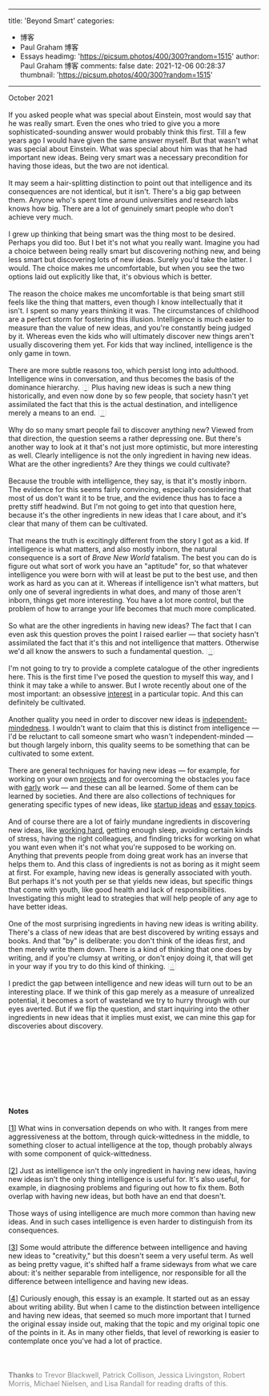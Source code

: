 
---
title: 'Beyond Smart'
categories: 
 - 博客
 - Paul Graham 博客
 - Essays
headimg: 'https://picsum.photos/400/300?random=1515'
author: Paul Graham 博客
comments: false
date: 2021-12-06 00:28:37
thumbnail: 'https://picsum.photos/400/300?random=1515'
---

<div>   
October 2021<br><br>If you asked people what was special about Einstein, most would say
that he was really smart. Even the ones who tried to give you a
more sophisticated-sounding answer would probably think this first.
Till a few years ago I would have given the same answer myself. But
that wasn't what was special about Einstein. What was special about
him was that he had important new ideas. Being very smart was a
necessary precondition for having those ideas, but the two are not
identical.<br><br>It may seem a hair-splitting distinction to point out that intelligence
and its consequences are not identical, but it isn't. There's a big
gap between them. Anyone who's spent time around universities and
research labs knows how big. There are a lot of genuinely smart
people who don't achieve very much.<br><br>I grew up thinking that being smart was the thing most to be desired.
Perhaps you did too. But I bet it's not what you really want. Imagine
you had a choice between being really smart but discovering nothing
new, and being less smart but discovering lots of new ideas. Surely
you'd take the latter. I would. The choice makes me uncomfortable,
but when you see the two options laid out explicitly like that,
it's obvious which is better.<br><br>The reason the choice makes me uncomfortable is that being smart
still feels like the thing that matters, even though I know
intellectually that it isn't. I spent so many years thinking it
was. The circumstances of childhood are a perfect storm for fostering
this illusion. Intelligence is much easier to measure than the value
of new ideas, and you're constantly being judged by it. Whereas
even the kids who will ultimately discover new things aren't usually
discovering them yet. For kids that way inclined, intelligence is
the only game in town.<br><br>There are more subtle reasons too, which persist long into adulthood.
Intelligence wins in conversation, and thus becomes the basis of
the dominance hierarchy.
<font color="#dddddd">[<a href="http://www.paulgraham.com/smart.html#f1n"><font color="#dddddd">1</font></a>]</font>
Plus having new ideas is such a new
thing historically, and even now done by so few people, that society
hasn't yet assimilated the fact that this is the actual destination,
and intelligence merely a means to an end.
<font color="#dddddd">[<a href="http://www.paulgraham.com/smart.html#f2n"><font color="#dddddd">2</font></a>]</font><br><br>Why do so many smart people fail to discover anything new? Viewed
from that direction, the question seems a rather depressing one.
But there's another way to look at it that's not just more optimistic,
but more interesting as well. Clearly intelligence is not the only
ingredient in having new ideas. What are the other ingredients?
Are they things we could cultivate?<br><br>Because the trouble with intelligence, they say, is that it's mostly
inborn. The evidence for this seems fairly convincing, especially
considering that most of us don't want it to be true, and the
evidence thus has to face a pretty stiff headwind. But I'm not going
to get into that question here, because it's the other ingredients
in new ideas that I care about, and it's clear that many of them
can be cultivated.<br><br>That means the truth is excitingly different from the story I got
as a kid. If intelligence is what matters, and also mostly inborn,
the natural consequence is a sort of <i>Brave New World</i> fatalism. The
best you can do is figure out what sort of work you have an "aptitude"
for, so that whatever intelligence you were born with will at least
be put to the best use, and then work as hard as you can at it.
Whereas if intelligence isn't what matters, but only one of several
ingredients in what does, and many of those aren't inborn, things
get more interesting. You have a lot more control, but the problem
of how to arrange your life becomes that much more complicated.<br><br>So what are the other ingredients in having new ideas? The fact
that I can even ask this question proves the point I raised earlier
— that society hasn't assimilated the fact that it's this and not
intelligence that matters. Otherwise we'd all know the answers
to such a fundamental question.
<font color="#dddddd">[<a href="http://www.paulgraham.com/smart.html#f3n"><font color="#dddddd">3</font></a>]</font><br><br>I'm not going to try to provide a complete catalogue of the other
ingredients here. This is the first time I've posed
the question to myself this way, and I think it may take a while
to answer. But I wrote recently about one of the most important:
an obsessive <a href="http://www.paulgraham.com/genius.html"><u>interest</u></a> in a particular topic. 
And this can definitely be cultivated.<br><br>Another quality you need in order to discover new ideas is
<a href="http://www.paulgraham.com/think.html"><u>independent-mindedness</u></a>. I wouldn't want to 
claim that this is
distinct from intelligence — I'd be reluctant to call someone smart
who wasn't independent-minded — but though largely inborn, this
quality seems to be something that can be cultivated to some extent.<br><br>There are general techniques for having new ideas — for example,
for working on your own <a href="http://www.paulgraham.com/own.html"><u>projects</u></a>
and
for overcoming the obstacles you face with <a href="http://www.paulgraham.com/early.html"><u>early</u></a> work
— and these
can all be learned. Some of them can be learned by societies. And
there are also collections of techniques for generating specific types
of new ideas, like <a href="http://www.paulgraham.com/startupideas.html">startup ideas</a> and 
<a href="http://www.paulgraham.com/essay.html">essay topics</a>.<br><br>And of course there are a lot of fairly mundane ingredients in
discovering new ideas, like <a href="http://www.paulgraham.com/hwh.html"><u>working hard</u></a>, 
getting enough sleep, avoiding certain
kinds of stress, having the right colleagues, and finding tricks
for working on what you want even when it's not what you're supposed
to be working on. Anything that prevents people from doing great
work has an inverse that helps them to. And this class of ingredients
is not as boring as it might seem at first. For example, having new
ideas is generally associated with youth. But perhaps it's not youth
per se that yields new ideas, but specific things that come with
youth, like good health and lack of responsibilities. Investigating
this might lead to strategies that will help people of any age to
have better ideas.<br><br>One of the most surprising ingredients in having new ideas is writing
ability. There's a class of new ideas that are best discovered by
writing essays and books. And that "by" is deliberate: you don't
think of the ideas first, and then merely write them down. There
is a kind of thinking that one does by writing, and if you're clumsy
at writing, or don't enjoy doing it, that will get in your way if
you try to do this kind of thinking.
<font color="#dddddd">[<a href="http://www.paulgraham.com/smart.html#f4n"><font color="#dddddd">4</font></a>]</font><br><br>I predict the gap between intelligence and new ideas will turn out
to be an interesting place. If we think of this gap merely as a measure
of unrealized potential, it becomes a sort of wasteland we try to
hurry through with our eyes averted. But if we flip the question,
and start inquiring into the other ingredients in new ideas that
it implies must exist, we can mine this gap for discoveries about
discovery.<br><br><br><br><br><br><br><br><br><br>
<b>Notes</b><br><br>[<a name="f1n" href="http://www.paulgraham.com/undefined"><font color="#000000">1</font></a>]
What wins in conversation depends on who with. It ranges from
mere aggressiveness at the bottom, through quick-wittedness in the
middle, to something closer to actual intelligence at the top,
though probably always with some component of quick-wittedness.<br><br>[<a name="f2n" href="http://www.paulgraham.com/undefined"><font color="#000000">2</font></a>]
Just as intelligence isn't the only ingredient in having new
ideas, having new ideas isn't the only thing intelligence is useful
for. It's also useful, for example, in diagnosing problems and figuring
out how to fix them. Both overlap with having new ideas, but both
have an end that doesn't.<br><br>Those ways of using intelligence are much more common than having
new ideas. And in such cases intelligence is even harder to distinguish
from its consequences.<br><br>[<a name="f3n" href="http://www.paulgraham.com/undefined"><font color="#000000">3</font></a>]
Some would attribute the difference between intelligence and
having new ideas to "creativity," but this doesn't seem a very
useful term. As well as being pretty vague, it's shifted half a frame
sideways from what we care about: it's neither separable from
intelligence, nor responsible for all the difference between
intelligence and having new ideas.<br><br>[<a name="f4n" href="http://www.paulgraham.com/undefined"><font color="#000000">4</font></a>]
Curiously enough, this essay is an example. It started out
as an essay about writing ability. But when I came to the distinction
between intelligence and having new ideas, that seemed so much more
important that I turned the original essay inside out, making that
the topic and my original topic one of the points in it. As in many
other fields, that level of reworking is easier to contemplate once
you've had a lot of practice.<br><br><br><br><font color="888888">
<b>Thanks</b> to Trevor Blackwell, Patrick Collison, Jessica Livingston,
Robert Morris, Michael Nielsen, and Lisa Randall for reading drafts
of this.
</font><br><br>  
</div>
            